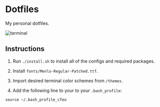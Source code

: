 # Dotfiles

My personal dotfiles.

![terminal](https://raw.github.com/CrisFeo/dotfiles/master/terminal.png)


## Instructions

1. Run `./install.sh` to install all of the configs and required packages.

2. Install `fonts/Menlo-Regular-Patched.ttf`.

3. Import desired terminal color schemes from `/themes`.

4. Add the following line to your to your `.bash_profile`:
```
source ~/.bash_profile_cfeo
```
